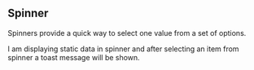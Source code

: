 ## Spinner

Spinners provide a quick way to select one value from a set of options. 

I am displaying static data in spinner and after selecting an item from spinner a toast message will be shown.

